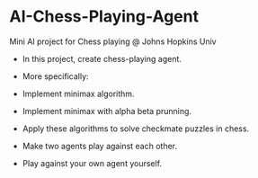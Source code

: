 # AI-Chess-Playing-Agent
Mini AI project for Chess playing @ Johns Hopkins Univ

- In this project, create chess-playing agent.

- More specifically:

- Implement minimax algorithm.
- Implement minimax with alpha beta prunning.
- Apply these algorithms to solve checkmate puzzles in chess.
- Make two agents play against each other.
- Play against your own agent yourself.
